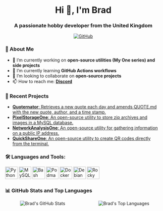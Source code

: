 <!-- Profile Header -->
<h1 align="center">Hi 👋, I'm Brad</h1>
<h3 align="center">A passionate hobby developer from the United Kingdom</h3>

<!-- Badges or Icons -->
<p align="center">
  <a href="https://github.com/azio0"><img src="https://img.shields.io/github/followers/azio0?label=Follow&style=social" alt="GitHub" /></a>
</p>

<!-- About Me -->
### 🎇 About Me
- 🔭 I’m currently working on **open-source utilities (My One series) and side projects**
- 🌱 I’m currently learning **GitHub Actions workflows**
- 👯 I’m looking to collaborate on **open-source projects**
- 📫 How to reach me: **[Discord](https://discord.gg/vehWQRaG)**

<!-- Examples of work -->
### 💼 Recent Projects
<section id="projects">
  <ul>
    <li>
      <a href="https://github.com/Azio0/Quoternator" target="_blank">
        <strong>Quoternator</strong>: Retrieves a new quote each day and amends QUOTE.md with the new quote, author, and a time stamp.
      </a>
    </li>
    <li>
      <a href="https://github.com/Azio0/PixelStorageOne" target="_blank">
        <strong>PixelStorageOne</strong>: An open-source utility to store zip archives and images in a MySQL database.
      </a>
    </li>
    <li>
      <a href="https://github.com/Azio0/NetworkAnalysisOne" target="_blank">
        <strong>NetworkAnalysisOne</strong>: An open-source utility for gathering information on a public IP address.
      </a>
    </li>
    <li>
      <a href="https://github.com/Azio0/QuickShareOne" target="_blank">
        <strong>QuickShareOne</strong>: An open-source utility to create QR codes directly from the terminal.
      </a>
    </li>
  </ul>
</section>

<!-- Languages and Tools -->
### 🛠️ Languages and Tools:
<p align="left">
  <img src="https://cdn.jsdelivr.net/gh/devicons/devicon@latest/icons/python/python-original.svg" alt="Python" width="40" height="40"/>
  <img src="https://cdn.jsdelivr.net/gh/devicons/devicon@latest/icons/mysql/mysql-original.svg" alt="MySQL" width="40" height="40"/>
  <img src="https://cdn.jsdelivr.net/gh/devicons/devicon@latest/icons/bash/bash-original.svg" alt="Bash" width="40" height="40"/>
  <img src="https://cdn.jsdelivr.net/gh/devicons/devicon@latest/icons/podman/podman-original.svg" alt="Podman" width="40" height="40"/>
  <img src="https://cdn.jsdelivr.net/gh/devicons/devicon@latest/icons/docker/docker-original.svg" alt="Docker" width="40" height="40"/>
  <img src="https://cdn.jsdelivr.net/gh/devicons/devicon@latest/icons/debian/debian-original.svg" alt="Debian" width="40" height="40"/>
  <img src="https://cdn.jsdelivr.net/gh/devicons/devicon@latest/icons/rockylinux/rockylinux-original.svg" alt="Rocky" width="40" height="40"/>
</p>

<!-- GitHub Stats and Top Languages side by side -->
### 📊 GitHub Stats and Top Languages
<div style="display: flex; justify-content: space-around; align-items: flex-start; gap: 20px;">

  <!-- GitHub Stats -->
  <div style="width: 45%; text-align: center;">
    <img src="https://github-readme-stats.vercel.app/api?username=azio0&show_icons=true&locale=en" alt="Brad's GitHub Stats" />
  </div>

  <!-- Top Languages -->
  <div style="width: 45%; text-align: center;">
    <img src="https://github-readme-stats.vercel.app/api/top-langs?username=azio0&show_icons=true&locale=en&layout=compact" alt="Brad's Top Languages" />
  </div>

</div>
